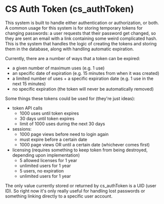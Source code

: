 # CS Auth Token (cs_authToken)

This system is built to handle either authentication or authorization, or both.  A common usage for this system is for storing temporary tokens for changing passwords: a user requests that their password get changed, so they are sent an email with a link containing some weird complicated hash.  This is the system that handles the logic of creating the tokens and storing them in the database, along with handling automatic expiration.

Currently, there are a number of ways that a token can be expired:
 * a given number of maximum uses (e.g. 1 use)
 * an specific date of expiration (e.g. 15 minutes from when it was created)
 * a limited number of uses + a specific expiration date (e.g. 1 use in the next 15 minutes)
 * no specific expiration (the token will never be automatically removed)

Some things these tokens could be used for (they're just ideas):
 * token API calls
 	* 1000 uses until token expires
 	* 30 days until token expires
 	* limit of 1000 uses during the next 30 days
 * sessions:
 	* 1000 page views before need to login again
 	* must expire before a certain date
 	* 1000 page views OR until a certain date (whichever comes first)
 * licensing (requires something to keep token from being destroyed, depending upon implementation)
 	* 5 allowed licenses for 1 year
 	* unlimited users for 1 year
 	* 5 users, no expiration
 	* unlimited users for 1 year

The only value currently stored or returned by cs_authToken is a UID (user ID).  So right now it's only really useful for handling lost passwords or something linking directly to a specific user account.

